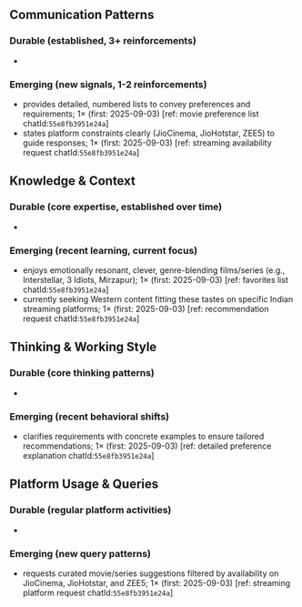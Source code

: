 ## Communication Patterns
### Durable (established, 3+ reinforcements)
- 

### Emerging (new signals, 1-2 reinforcements)
- provides detailed, numbered lists to convey preferences and requirements; 1× (first: 2025-09-03) [ref: movie preference list chatId:`55e8fb3951e24a`]
- states platform constraints clearly (JioCinema, JioHotstar, ZEE5) to guide responses; 1× (first: 2025-09-03) [ref: streaming availability request chatId:`55e8fb3951e24a`]

## Knowledge & Context
### Durable (core expertise, established over time)
-

### Emerging (recent learning, current focus)
- enjoys emotionally resonant, clever, genre-blending films/series (e.g., Interstellar, 3 Idiots, Mirzapur); 1× (first: 2025-09-03) [ref: favorites list chatId:`55e8fb3951e24a`]
- currently seeking Western content fitting these tastes on specific Indian streaming platforms; 1× (first: 2025-09-03) [ref: recommendation request chatId:`55e8fb3951e24a`]

## Thinking & Working Style
### Durable (core thinking patterns)
-

### Emerging (recent behavioral shifts)
- clarifies requirements with concrete examples to ensure tailored recommendations; 1× (first: 2025-09-03) [ref: detailed preference explanation chatId:`55e8fb3951e24a`]

## Platform Usage & Queries
### Durable (regular platform activities)
-

### Emerging (new query patterns)
- requests curated movie/series suggestions filtered by availability on JioCinema, JioHotstar, and ZEE5; 1× (first: 2025-09-03) [ref: streaming platform request chatId:`55e8fb3951e24a`]